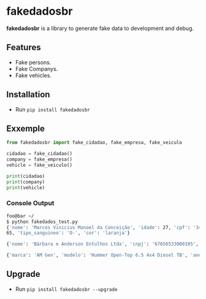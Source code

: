 # fakedadosbr

**fakedadosbr** is a library to generate fake data to development and debug.

## Features

- Fake persons.
- Fake Companys.
- Fake vehicles.

## Installation

- Run `pip install fakedadosbr`

## Exxemple

```python
from fakedadosbr import fake_cidadao, fake_empresa, fake_veiculo

cidadao = fake_cidadao()
company = fake_empresa()
vehicle = fake_veiculo()

print(cidadao)
print(company)
print(vehicle)
```

### Console Output

```bash
foo@bar ~/
$ python fakedados_test.py
{'nome': 'Marcos Vinicius Manoel da Conceição', 'idade': 27, 'cpf': '34725101966', 'rg': '170814713', 'data_nasc': '19/02/1994', 'sexo': 'Feminino', 'signo': 'Aquário', 'mae': 'Isabelly Ayla Alícia', 'pai': 'Bernardo Tiago da Conceição', 'email': 'marcosviniciusmanoeldaconceicao__marcosviniciusmanoeldaconceicao@gtx.ag', 'senha': 'MWzTZ8QeEG', 'cep': '54315675', 'endereco': '4ª Travessa Ladeira da Igreja', 'numero': 529, 'bairro': 'Guararapes', 'cidade': 'Jaboatão dos Guararapes', 'estado': 'PE', 'telefone_fixo': '8136207327', 'celular': '81994178412', 'altura': '1,77', 'peso': 
65, 'tipo_sanguineo': 'O-', 'cor': 'laranja'}

{'nome': 'Bárbara e Anderson Entulhos Ltda', 'cnpj': '67656533000105', 'ie': '5129572770', 'data_abertura': '18/11/1994', 'site': 'www.barbaraeandersonentulhosltda.com.br', 'email': 'financeiro@barbaraeandersonentulhosltda.com.br', 'cep': '83215330', 'endereco': 'Rua Buenos Aires', 'numero': '564', 'cidade': 'Paranaguá', 'estado': 'PR', 'telefone_fixo': '4126336328', 'celular': '41989684238'}

{'marca': 'AM Gen', 'modelo': 'Hummer Open-Top 6.5 4x4 Diesel TB', 'ano': '1998', 'renavam': '41591742567', 'placa_veiculo': 'NBA7300', 'cor': 'Azul'}
```

## Upgrade

- Run `pip install fakedadosbr --upgrade`
